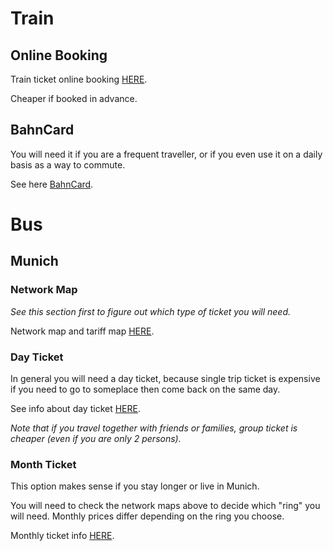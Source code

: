 # Train

## Online Booking

Train ticket online booking [HERE](https://www.bahn.de/en/view/index.shtml "www.bahn.de").

Cheaper if booked in advance.

## BahnCard

You will need it if you are a frequent traveller, or if you even use it on a daily basis as a way to commute.

See here [BahnCard](https://www.bahn.de/en/view/offers/bahncard/bahncard.shtml?dbkanal_007=L04_S02_D002_KIN0059_FLYOUT-ANGEBOTE-BAHNCARD_LZ01 "BahnCard info from www.bahn.de").

# Bus

## Munich

### Network Map

_See this section first to figure out which type of ticket you will need._

Network map and tariff map [HERE](https://www.mvv-muenchen.de/en/maps-stations/maps/index.html "Maps from mvv-muenchen.de").

### Day Ticket

In general you will need a day ticket, because single trip ticket is expensive if you need to go to someplace then come back on the same day.

See info about day ticket [HERE](https://www.mvv-muenchen.de/en/tickets-and-fares/tickets-daytickets/index.html "Day ticket from www.mvv-muenchen.de").

_Note that if you travel together with friends or families, group ticket is cheaper \(even if you are only 2 persons\)._

### Month Ticket

This option makes sense if you stay longer or live in Munich.

You will need to check the network maps above to decide which "ring" you will need. Monthly prices differ depending on the ring you choose.

Monthly ticket info [HERE](https://www.mvv-muenchen.de/en/tickets-and-fares/frequent-travellers/index.html "Month ticket from www.mvv-muenchen.de").

